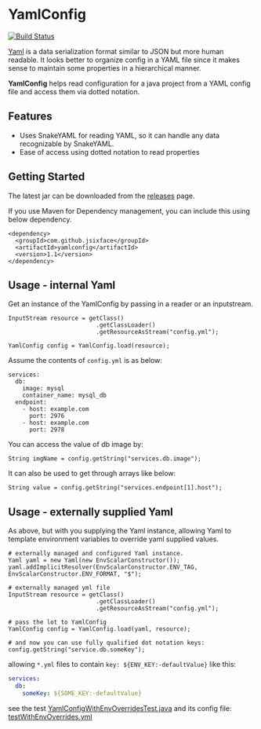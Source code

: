 # YamlConfig
[![Build Status](https://travis-ci.com/jsixface/YamlConfig.svg?branch=master)](https://travis-ci.com/jsixface/YamlConfig)

[Yaml](https://en.wikipedia.org/wiki/YAML) is a data serialization format similar to JSON but more human readable. 
It looks better to organize config in a YAML file since it makes sense to maintain some properties in a hierarchical manner.

**YamlConfig** helps read configuration for a java project from a YAML config file and access them via dotted notation.

## Features
  - Uses SnakeYAML for reading YAML, so it can handle any data recognizable by SnakeYAML.
  - Ease of access using dotted notation to read properties

## Getting Started
The latest jar can be downloaded from the [releases](https://github.com/jsixface/YamlConfig/releases) page.

If you use Maven for Dependency management, you can include this using below dependency.

```
<dependency>
  <groupId>com.github.jsixface</groupId>
  <artifactId>yamlconfig</artifactId>
  <version>1.1</version>
</dependency>
```

## Usage - internal Yaml
Get an instance of the YamlConfig by passing in a reader or an inputstream.

```
InputStream resource = getClass()
                         .getClassLoader()
                         .getResourceAsStream("config.yml");

YamlConfig config = YamlConfig.load(resource);
```

Assume the contents of `config.yml` is as below:

```
services:
  db:
    image: mysql
    container_name: mysql_db
  endpoint:
    - host: example.com
      port: 2976
    - host: example.com
      port: 2978
```

You can access the value of db image by:

```
String imgName = config.getString("services.db.image");
```
It can also be used to get through arrays like below:

```
String value = config.getString("services.endpoint[1].host");
```

## Usage - externally supplied Yaml
As above, but with you supplying the Yaml instance, allowing Yaml to template environment variables to override yaml supplied values.

```
# externally managed and configured Yaml instance.
Yaml yaml = new Yaml(new EnvScalarConstructor());
yaml.addImplicitResolver(EnvScalarConstructor.ENV_TAG, EnvScalarConstructor.ENV_FORMAT, "$");

# externally managed yml file
InputStream resource = getClass()
                         .getClassLoader()
                         .getResourceAsStream("config.yml");
                         
# pass the lot to YamlConfig
YamlConfig config = YamlConfig.load(yaml, resource);

# and now you can use fully qualified dot notation keys:
config.getString("service.db.someKey");
```
allowing `*.yml` files to contain `key: ${ENV_KEY:-defaultValue}` like this:
```yaml
services:
  db:
    someKey: ${SOME_KEY:-defaultValue}
```
see the test [YamlConfigWithEnvOverridesTest.java](src/test/java/com/github/jsixface/YamlConfigWithEnvOverridesTest.java)
and its config file: [testWithEnvOverrides.yml](src/test/resources/testWithEnvOverrides.yml)